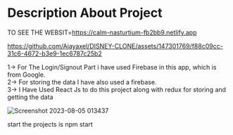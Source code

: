 # Description About Project 

TO SEE THE WEBSIT=https://calm-nasturtium-fb2bb9.netlify.app







https://github.com/Ajayaxel/DISNEY-CLONE/assets/147301769/f88c09cc-31c6-4672-b3e9-1ec6787c25b2




1-> For The Login/Signout Part i have used Firebase in this app, which is from Google.
<br/>
2-> For storing the data I have also used a firebase.
<br/>
3-> I Have Used React Js to do this project along with redux for storing and getting the data
<br/>







![Screenshot 2023-08-05 013437](https://github.com/Ajayaxel/DISNEY-CLONE/assets/147301769/a72b0bfb-8187-4b21-93ab-aa8ebc2a4ac4)




start the projects is npm start


